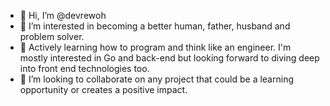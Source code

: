 - 👋 Hi, I’m @devrewoh
- 👀 I’m interested in becoming a better human, father, husband and problem solver.
- 🌱 Actively learning how to program and think like an engineer. I'm mostly interested in Go and back-end but looking forward to diving deep into front end technologies too.
- 💞️ I’m looking to collaborate on any project that could be a learning opportunity or creates a positive impact.

<!---
devrewoh/devrewoh is a ✨ special ✨ repository because its `README.md` (this file) appears on your GitHub profile.
You can click the Preview link to take a look at your changes.
--->
